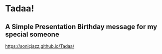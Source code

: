 # Tadaa!
##  A Simple Presentation Birthday message for my special **someone**
https://sonicjazz.github.io/Tadaa/

